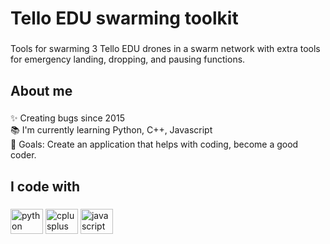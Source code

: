 <h1 align="left">Tello EDU swarming toolkit</h1>

###

<p align="left">Tools for swarming 3 Tello EDU drones in a swarm network with extra tools for emergency landing, dropping, and pausing functions.</p>

###

<h2 align="left">About me</h2>

###

<p align="left">✨ Creating bugs since 2015<br>📚 I'm currently learning Python, C++, Javascript<br>🎯 Goals: Create an application that helps with coding, become a good coder.</p>

###

<h2 align="left">I code with</h2>

###

<div align="left">
  <img src="https://cdn.jsdelivr.net/gh/devicons/devicon/icons/python/python-original.svg" height="40" width="52" alt="python logo"  />
  <img src="https://cdn.jsdelivr.net/gh/devicons/devicon/icons/cplusplus/cplusplus-original.svg" height="40" width="52" alt="cplusplus logo"  />
  <img src="https://cdn.jsdelivr.net/gh/devicons/devicon/icons/javascript/javascript-original.svg" height="40" width="52" alt="javascript logo"  />
</div>

###


